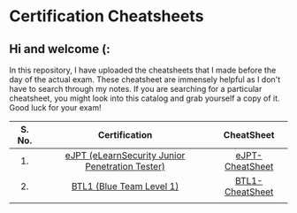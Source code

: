# Certification Cheatsheets

## Hi and welcome (:

In this repository, I have uploaded the cheatsheets that I made before the day of the actual exam. These cheatsheet are immensely helpful as I don't have to search through my notes. If you are searching for a particular cheatsheet, you might look into this catalog and grab yourself a copy of it. Good luck for your exam!

|S. No.|Certification|CheatSheet|
|:---:|:---:|:---:|
|1.|[eJPT (eLearnSecurity Junior Penetration Tester)](https://elearnsecurity.com/product/ejpt-certification/)|[eJPT-CheatSheet](https://github.com/Hellfire0x01/cert-cheatsheets/blob/main/eJPT%20CheatSheet.md)|
|2.|[BTL1 (Blue Team Level 1)](https://securityblue.team/why-btl1/)|[BTL1-CheatSheet](https://github.com/Hellfire0x01/cert-cheatsheets/blob/main/BTL1-CheatSheet.md)|
||||
